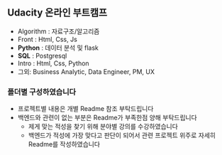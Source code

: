 ## Udacity 온라인 부트캠프
- Algorithm : 자료구조/알고리즘
- Front : Html, Css, Js
- **Python** : 데이터 분석 및 flask
- **SQL** : Postgresql
- Intro : Html, Css, Python
- 그외: Business Analytic, Data Engineer, PM, UX

### 폴더별 구성하였습니다
- 프로젝트별 내용은 개별 Readme 참조 부탁드립니다
- 백엔드와 관련이 없는 부분은 Readme가 부족한점 양해 부탁드립니다
  - 제게 맞는 적성을 찾기 위해 분야별 강의를 수강하였습니다
  - 백엔드가 적성에 가장 맞다고 판단이 되어서 관련 프로젝트 위주로 자세히 Readme를 작성하였습니다
